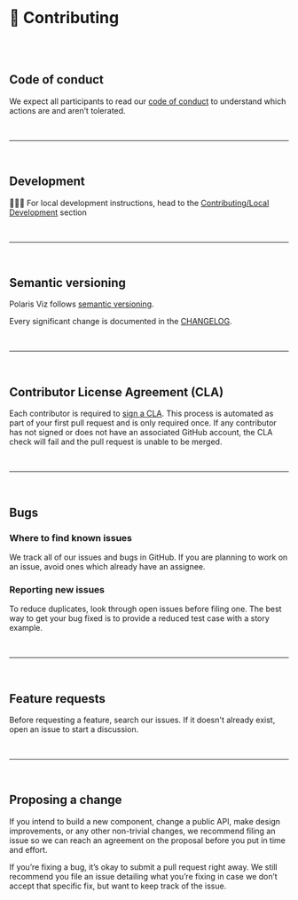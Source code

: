 <br/>

# 🤝 Contributing

<br/>
<br/>

## Code of conduct

We expect all participants to read our [code of conduct](https://polaris-viz.shopify.com/?path=/docs/contributing-code-of-conduct--page) to understand which actions are and aren’t tolerated.

<br/>
<hr/>
<br/>

## Development
<!-- TODO UPDATE LINK -->

👩🏾‍💻 For local development instructions, head to the [Contributing/Local Development](http://polaris-viz.shopify.com/?path=/story/contributing-local-development--page) section

<br/>
<hr/>
<br/>

## Semantic versioning

Polaris Viz follows [semantic versioning](https://semver.org/).

Every significant change is documented in the [CHANGELOG](/CHANGELOG.md).

<br/>
<hr/>
<br/>

## Contributor License Agreement (CLA)

Each contributor is required to [sign a CLA](https://cla.shopify.com/). This process is automated as part of your first pull request and is only required once. If any contributor has not signed or does not have an associated GitHub account, the CLA check will fail and the pull request is unable to be merged.

<br/>
<hr/>
<br/>

## Bugs

### Where to find known issues

We track all of our issues and bugs in GitHub. If you are planning to work on an issue, avoid ones which already have an assignee.

### Reporting new issues

To reduce duplicates, look through open issues before filing one. The best way to get your bug fixed is to provide a reduced test case with a story example.


<br/>
<hr/>
<br/>

## Feature requests

Before requesting a feature, search our issues. If it doesn't already exist, open an issue to start a discussion.

<br/>
<hr/>
<br/>

## Proposing a change

If you intend to build a new component, change a public API, make design improvements, or any other non-trivial changes, we recommend filing an issue so we can reach an agreement on the proposal before you put in time and effort.

If you’re fixing a bug, it’s okay to submit a pull request right away. We still recommend you file an issue detailing what you’re fixing in case we don’t accept that specific fix, but want to keep track of the issue.
